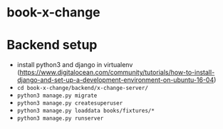 # book-x-change

# Backend setup
- install python3 and django in virtualenv (https://www.digitalocean.com/community/tutorials/how-to-install-django-and-set-up-a-development-environment-on-ubuntu-16-04)
- `cd book-x-change/backend/x-change-server/`
- `python3 manage.py migrate`
- `python3 manage.py createsuperuser`
- `python3 manage.py loaddata books/fixtures/*`
- `python3 manage.py runserver`
